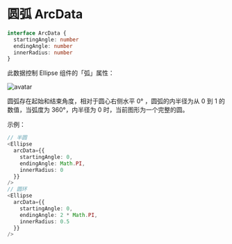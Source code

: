 # 圆弧 ArcData

```TypeScript
interface ArcData {
  startingAngle: number
  endingAngle: number
  innerRadius: number
}
```

此数据控制 Ellipse 组件的「弧」属性：

![avatar](https://img.js.design/assets/developer-doc/plugin/images/EllipseNode/EllipseNode01.png)

圆弧存在起始和结束角度，相对于圆心右侧水平 0° ，圆弧的内半径为从 0 到 1 的数值，当弧度为 360°，内半径为 0 时，当前图形为一个完整的圆。

示例：

```TypeScript
// 半圆
<Ellipse
  arcData={{
    startingAngle: 0,
    endingAngle: Math.PI,
    innerRadius: 0
  }}
/>
// 圆环
<Ellipse
  arcData={{
    startingAngle: 0,
    endingAngle: 2 * Math.PI,
    innerRadius: 0.5
  }}
/>
```
